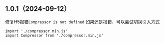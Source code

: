 ## 1.0.1（2024-09-12）
修复H5报错`Compressor is not defined`
如果还是报错，可以尝试切换引入方式
```
import './compressor.min.js'
import Compressor from './compressor.min.js'
```
